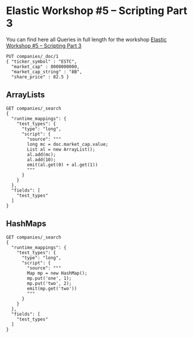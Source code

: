 # Elastic Workshop #5 – Scripting Part 3

You can find here all Queries in full length for the workshop [Elastic Workshop #5 – Scripting Part 3]()

```
PUT companies/_doc/1
{ "ticker_symbol" : "ESTC",
  "market_cap" : 8000000000,
  "market_cap_string" : "8B",
  "share_price" : 82.5 }

```

## ArrayLists

```
GET companies/_search
{
  "runtime_mappings": {
    "test_types": {
      "type": "long",
      "script": {
        "source": """
        long mc = doc.market_cap.value;
        List al = new ArrayList();
        al.add(mc);
        al.add(10);
        emit(al.get(0) + al.get(1))
        """
      }
    }
  },
  "fields": [
    "test_types"
  ]
}
```

## HashMaps

```
GET companies/_search
{
  "runtime_mappings": {
    "test_types": {
      "type": "long",
      "script": {
        "source": """
        Map mp = new HashMap();
        mp.put('one', 1);
        mp.put('two', 2);
        emit(mp.get('two'))
        """
      }
    }
  },
  "fields": [
    "test_types"
  ]
}
```
